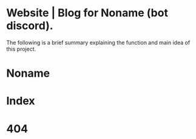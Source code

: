 # Website | Blog for Noname (bot discord).
The following is a brief summary explaining the function and main idea of this project.

<!-- Existing pages in the project -->
# Noname <!-- Posts Page  Updates to noname, where I inform you in more detail about its entire function. In addition to using it as a blog to tell my evolution as a programmer. -->
# Index <!-- Home page Created just to help in the localization of this whole huge project (I'm predicting the future). -->
# 404 <!-- Error page Error page when a page won't take the user anywhere. -->











<!-- I promise to improve the reading of the code and the organization in the future, in the development of this website I am still organizing myself little by little. -->